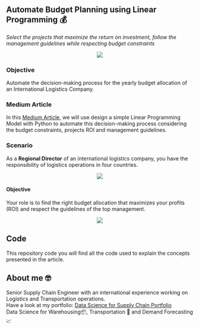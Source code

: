 ## Automate Budget Planning using Linear Programming 💰
*Select the projects that maximize the return on investment, follow the management guidelines while respecting budget constraints*

<p align="center">
  <img align="center" src="https://miro.medium.com/max/1280/1*N--GusdlqnmHKdSDkqaEoQ.png">
</p>

### Objective
Automate the decision-making process for the yearly budget allocation of an International Logistics Company.

### Medium Article
In this [Medium Article](https://towardsdatascience.com/automate-budget-planning-using-linear-programming-5254aace697c), we will use design a simple Linear Programming Model with Python to automate this decision-making process considering the budget constraints,
projects ROI and management guidelines.


### Scenario
As a **Regional Director** of an international logistics company, you have the responsibility of logistics operations in four countries.
<p align="center">
  <img align="center" src="https://cdn-images-1.medium.com/max/800/1*dr9aJ5RcxA_cLB16Ko3rIA.png">
</p>

#### Objective
Your role is to find the right budget allocation that maximizes your profits (ROI) and respect the guidelines of the top management.
<p align="center">
  <img align="center" src="https://cdn-images-1.medium.com/max/800/1*ry72nFJTW_ncLBifsvUy5Q.png">
</p>

## Code
This repository code you will find all the code used to explain the concepts presented in the article.

## About me 🤓
Senior Supply Chain Engineer with an international experience working on Logistics and Transportation operations. \
Have a look at my portfolio: [Data Science for Supply Chain Portfolio](https://samirsaci.com) \
Data Science for Warehousing📦, Transportation 🚚 and Demand Forecasting 📈 
